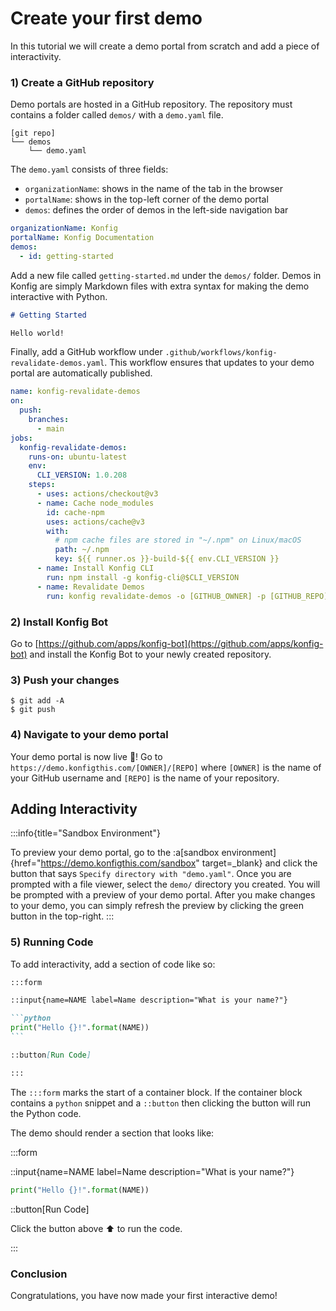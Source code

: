 # Create your first demo

In this tutorial we will create a demo portal from scratch and add a piece of interactivity.

### 1) Create a GitHub repository

Demo portals are hosted in a GitHub repository. The repository must contains a
folder called `demos/` with a `demo.yaml` file.

```
[git repo]
└── demos
    └── demo.yaml
```

The `demo.yaml` consists of three fields:

- `organizationName`: shows in the name of the tab in the browser
- `portalName`: shows in the top-left corner of the demo portal
- `demos`: defines the order of demos in the left-side navigation bar

```yaml
organizationName: Konfig
portalName: Konfig Documentation
demos:
  - id: getting-started
```

Add a new file called `getting-started.md` under the `demos/` folder. Demos in
Konfig are simply Markdown files with extra syntax for making the demo
interactive with Python.

```markdown
# Getting Started

Hello world!
```

Finally, add a GitHub workflow under
`.github/workflows/konfig-revalidate-demos.yaml`. This workflow ensures that
updates to your demo portal are automatically published.

```yaml
name: konfig-revalidate-demos
on:
  push:
    branches:
      - main
jobs:
  konfig-revalidate-demos:
    runs-on: ubuntu-latest
    env:
      CLI_VERSION: 1.0.208
    steps:
      - uses: actions/checkout@v3
      - name: Cache node_modules
        id: cache-npm
        uses: actions/cache@v3
        with:
          # npm cache files are stored in "~/.npm" on Linux/macOS
          path: ~/.npm
          key: ${{ runner.os }}-build-${{ env.CLI_VERSION }}
      - name: Install Konfig CLI
        run: npm install -g konfig-cli@$CLI_VERSION
      - name: Revalidate Demos
        run: konfig revalidate-demos -o [GITHUB_OWNER] -p [GITHUB_REPO]
```

### 2) Install Konfig Bot

Go to [https://github.com/apps/konfig-bot](https://github.com/apps/konfig-bot)
and install the Konfig Bot to your newly created repository.

### 3) Push your changes

```shell
$ git add -A
$ git push
```

### 4) Navigate to your demo portal

Your demo portal is now live 🎉! Go to
`https://demo.konfigthis.com/[OWNER]/[REPO]` where `[OWNER]` is the name of your
GitHub username and `[REPO]` is the name of your repository.

## Adding Interactivity

:::info{title="Sandbox Environment"}

To preview your demo portal, go to the :a[sandbox environment]{href="https://demo.konfigthis.com/sandbox" target=\_blank} and click the button that says
`Specify directory with "demo.yaml"`. Once you are prompted with a file viewer,
select the `demo/` directory you created. You will be prompted with a preview of
your demo portal. After you make changes to your demo, you can simply refresh
the preview by clicking the green button in the top-right.
:::

### 5) Running Code

To add interactivity, add a section of code like so:

````markdown
:::form

::input{name=NAME label=Name description="What is your name?"}

```python
print("Hello {}!".format(NAME))
```

::button[Run Code]

:::
````

The `:::form` marks the start of a container block. If the container block
contains a `python` snippet and a `::button` then clicking the button will run
the Python code.

The demo should render a section that looks like:

:::form

::input{name=NAME label=Name description="What is your name?"}

```python
print("Hello {}!".format(NAME))
```

::button[Run Code]

Click the button above ⬆️ to run the code.

:::

### Conclusion

Congratulations, you have now made your first interactive demo!
